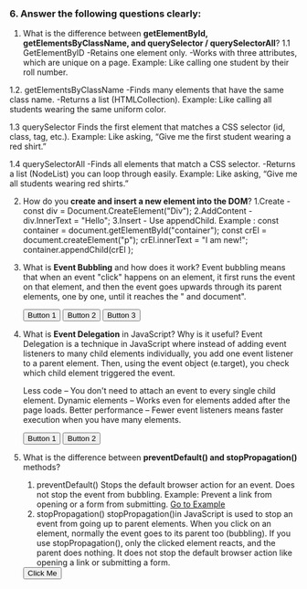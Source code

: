 ### 6. Answer the following questions clearly:

1. What is the difference between **getElementById, getElementsByClassName, and querySelector / querySelectorAll**?
   1.1 GetElementByID
   -Retains one element only.
   -Works with three attributes, which are unique on a page.
   Example: Like calling one student by their roll number.

1.2. getElementsByClassName
-Finds many elements that have the same class name.
-Returns a list (HTMLCollection).
Example: Like calling all students wearing the same uniform color.

1.3 querySelector
Finds the first element that matches a CSS selector (id, class, tag, etc.).
Example: Like asking, “Give me the first student wearing a red shirt.”

1.4 querySelectorAll
-Finds all elements that match a CSS selector.
-Returns a list (NodeList) you can loop through easily.
Example: Like asking, “Give me all students wearing red shirts.”

2. How do you **create and insert a new element into the DOM**?
   1.Create - const div = Document.CreateElement("Div");
   2.AddContent - div.InnerText = "Hello";
   3.Insert - Use appendChild.
   Example :
   const container = document.getElementById("container");
   const crEl = document.createElement("p");
   crEl.innerText = "I am new!";
   container.appendChild(crEl );

3. What is **Event Bubbling** and how does it work?
   Event bubbling means that when an event "click" happens on an element, it first runs the event on that element, and then the event goes upwards through its parent elements, one by one, until it reaches the "<body> and document".
   <div id="container">
   <button class="btn">Button 1</button>
   <button class="btn">Button 2</button>
   <button class="btn">Button 3</button>
   </div>

   <script>
   const buttons = document.querySelectorAll(".btn");
   for (const button of buttons) {
   button.addEventListener("click", function () {
     console.log(`${button.innerText} clicked`);
   });
   }
   
   document.getElementById("container").addEventListener("click", function () {
   console.log("Container clicked");
   });
   </script>

4. What is **Event Delegation** in JavaScript? Why is it useful?
   Event Delegation is a technique in JavaScript where instead of adding event listeners to many child elements individually, you add one event listener to a parent element. Then, using the event object (e.target), you check which child element triggered the event.

   Less code – You don't need to attach an event to every single child element.
   Dynamic elements – Works even for elements added after the page loads.
   Better performance – Fewer event listeners means faster execution when you have many elements.

    <div id="container">
    <button class="btn">Button 1</button>
    <button class="btn">Button 2</button>
    </div>

    <script>
    const container = document.getElementById("container");
   
    container.addEventListener("click", function (e) {
    if (e.target.classList.contains("btn")) {
      console.log(`${e.target.innerText} clicked`);
    }
    });
    </script>

5. What is the difference between **preventDefault() and stopPropagation()** methods?

   1. preventDefault()
   Stops the default browser action for an event.
   Does not stop the event from bubbling.
   Example: Prevent a link from opening or a form from submitting.
   <a href="https://example.com" id="link">Go to Example</a>
   <script>
   document.getElementById("link").addEventListener("click", function(e) { 
   e.preventDefault(); 
   console.log("Link click prevented!");
   });
   </script>

   2. stopPropagation()
   stopPropagation()in JavaScript is used to stop an event from going up to parent elements. When you click on an element, normally the event goes to its parent too (bubbling). If you use stopPropagation(), only the clicked element reacts, and the parent does nothing. It does not stop the default browser action like opening a link or submitting a form.
   <div id="parent"> 
   <button id="child">Click Me</button>
   </div>

   <script>
   document.getElementById("parent").addEventListener("click", function(e) { 
   console.log("Parent clicked");
   });
   
   document.getElementById("child").addEventListener("click", function(e) { 
   e.stopPropagation(); 
   console.log("Child clicked");
   });
   </script>
